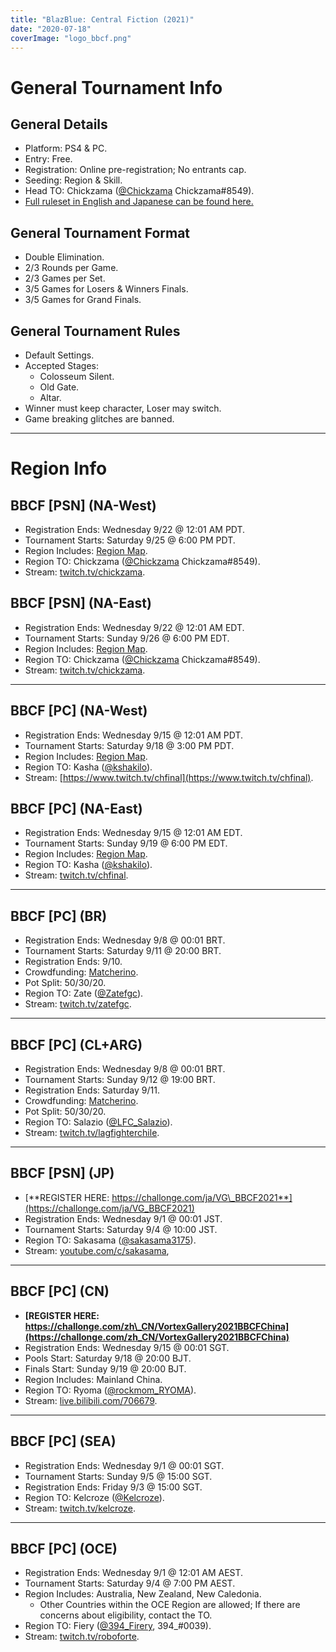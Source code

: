```yaml
---
title: "BlazBlue: Central Fiction (2021)"
date: "2020-07-18"
coverImage: "logo_bbcf.png"
---
```


# General Tournament Info

## General Details

- Platform: PS4 & PC.
- Entry: Free.
- Registration: Online pre-registration; No entrants cap.
- Seeding: Region & Skill.
- Head TO: Chickzama ([@Chickzama](https://twitter.com/Chickzama) Chickzama#8549).
- [Full ruleset in English and Japanese can be found here.](https://docs.google.com/document/d/1MMgqqtEqc5-Fr0KOjVK4yNzv5were7S0V5bLbUEPHME/edit)

## General Tournament Format

- Double Elimination.
- 2/3 Rounds per Game.
- 2/3 Games per Set.
- 3/5 Games for Losers & Winners Finals.
- 3/5 Games for Grand Finals.

## General Tournament Rules

- Default Settings.
- Accepted Stages:
    - Colosseum Silent.
    - Old Gate.
    - Altar.
- Winner must keep character, Loser may switch.
- Game breaking glitches are banned.

* * *

# Region Info

## **BBCF \[PSN\] (NA-West)**

- Registration Ends: Wednesday 9/22 @ 12:01 AM PDT.
- Tournament Starts: Saturday 9/25 @ 6:00 PM PDT.
- Region Includes: [Region Map](https://cdn.discordapp.com/attachments/599117627398553626/825115201580957706/20210326_161244.jpg).
- Region TO: Chickzama ([@Chickzama](https://twitter.com/Chickzama) Chickzama#8549).
- Stream: [twitch.tv/chickzama](http://twitch.tv/chickzama).

## **BBCF \[PSN\] (NA-East)**

- Registration Ends: Wednesday 9/22 @ 12:01 AM EDT.
- Tournament Starts: Sunday 9/26 @ 6:00 PM EDT.
- Region Includes: [Region Map](https://cdn.discordapp.com/attachments/599117627398553626/825115201580957706/20210326_161244.jpg).
- Region TO: Chickzama ([@Chickzama](https://twitter.com/Chickzama) Chickzama#8549).
- Stream: [twitch.tv/chickzama](http://twitch.tv/chickzama).

* * *

## **BBCF \[PC\] (NA-West**)

- Registration Ends: Wednesday 9/15 @ 12:01 AM PDT.
- Tournament Starts: Saturday 9/18 @ 3:00 PM PDT.
- Region Includes: [Region Map](https://cdn.discordapp.com/attachments/599117627398553626/825115201580957706/20210326_161244.jpg).
- Region TO: Kasha ([@kshakilo](https://twitter.com/kshakilo)).
- Stream: [https://www.twitch.tv/chfinal](https://www.twitch.tv/chfinal).

## **BBCF \[PC\] (NA-East)**

- Registration Ends: Wednesday 9/15 @ 12:01 AM EDT.
- Tournament Starts: Sunday 9/19 @ 6:00 PM EDT.
- Region Includes: [Region Map](https://cdn.discordapp.com/attachments/599117627398553626/825115201580957706/20210326_161244.jpg).
- Region TO: Kasha ([@kshakilo](https://twitter.com/kshakilo)).
- Stream: [twitch.tv/chfinal](https://www.twitch.tv/chfinal).

* * *

## **BBCF \[PC\] (BR)**

- Registration Ends: Wednesday 9/8 @ 00:01 BRT.
- Tournament Starts: Saturday 9/11 @ 20:00 BRT.
- Registration Ends: 9/10.
- Crowdfunding: [Matcherino](https://matcherino.com/tournaments/56303).
- Pot Split: 50/30/20.
- Region TO: Zate ([@Zatefgc](https://twitter.com/Zatefgc)).
- Stream: [twitch.tv/zatefgc](https://www.twitch.tv/zatefgc).

* * *

## **BBCF \[PC\] (CL+ARG)**

- Registration Ends: Wednesday 9/8 @ 00:01 BRT.
- Tournament Starts: Sunday 9/12 @ 19:00 BRT.
- Registration Ends: Saturday 9/11.
- Crowdfunding: [Matcherino](https://matcherino.com/tournaments/56304).
- Pot Split: 50/30/20.
- Region TO: Salazio ([@LFC\_Salazio](https://twitter.com/LFC_Salazio)).
- Stream: [twitch.tv/lagfighterchile](https://www.twitch.tv/lagfighterchile).

* * *

## **BBCF \[PSN\] (JP)**

- [**REGISTER HERE: https://challonge.com/ja/VG\_BBCF2021**](https://challonge.com/ja/VG_BBCF2021)
- Registration Ends: Wednesday 9/1 @ 00:01 JST.
- Tournament Starts: Saturday 9/4 @ 10:00 JST.
- Region TO: Sakasama ([@sakasama3175](https://twitter.com/sakasama3175)).
- Stream: [youtube.com/c/sakasama](https://www.youtube.com/c/sakasama/),

* * *

## **BBCF \[PC\] (CN)**

- **[REGISTER HERE: https://challonge.com/zh\_CN/VortexGallery2021BBCFChina](https://challonge.com/zh_CN/VortexGallery2021BBCFChina)**
- Registration Ends: Wednesday 9/15 @ 00:01 SGT.
- Pools Start: Saturday 9/18 @ 20:00 BJT.
- Finals Start: Sunday 9/19 @ 20:00 BJT.
- Region Includes: Mainland China.
- Region TO: Ryoma ([@rockmom\_RYOMA](https://twitter.com/rockmom_RYOMA)).
- Stream: [live.bilibili.com/706679](https://live.bilibili.com/706679).

* * *

## **BBCF \[PC\] (SEA)**

- Registration Ends: Wednesday 9/1 @ 00:01 SGT.
- Tournament Starts: Sunday 9/5 @ 15:00 SGT.
- Registration Ends: Friday 9/3 @ 15:00 SGT.
- Region TO: Kelcroze ([@Kelcroze](https://twitter.com/Kelcroze)).
- Stream: [twitch.tv/kelcroze](https://twitch.tv/kelcroze).

* * *

## **BBCF \[PC\] (OCE)**

- Registration Ends: Wednesday 9/1 @ 12:01 AM AEST.
- Tournament Starts: Saturday 9/4 @ 7:00 PM AEST.
- Region Includes: Australia, New Zealand, New Caledonia.
    - Other Countries within the OCE Region are allowed; If there are concerns about eligibility, contact the TO.
- Region TO: Fiery ([@394\_Firery](https://twitter.com/394_Firery), 394\_#0039).
- Stream: [twitch.tv/roboforte](https://www.twitch.tv/roboforte).

